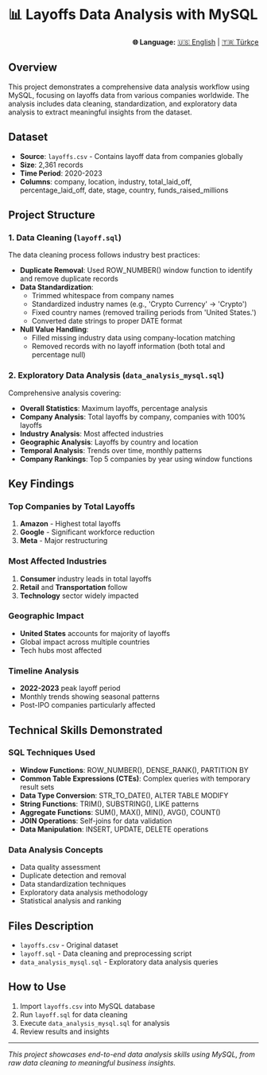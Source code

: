 # 📊 Layoffs Data Analysis with MySQL

<div align="right">
  <strong>🌐 Language:</strong> 
  <a href="README.md">🇺🇸 English</a> | 
  <a href="README.tr.md">🇹🇷 Türkçe</a>
</div>

## Overview
This project demonstrates a comprehensive data analysis workflow using MySQL, focusing on layoffs data from various companies worldwide. The analysis includes data cleaning, standardization, and exploratory data analysis to extract meaningful insights from the dataset.

## Dataset
- **Source**: `layoffs.csv` - Contains layoff data from companies globally
- **Size**: 2,361 records
- **Time Period**: 2020-2023
- **Columns**: company, location, industry, total_laid_off, percentage_laid_off, date, stage, country, funds_raised_millions

## Project Structure

### 1. Data Cleaning (`layoff.sql`)
The data cleaning process follows industry best practices:

- **Duplicate Removal**: Used ROW_NUMBER() window function to identify and remove duplicate records
- **Data Standardization**: 
  - Trimmed whitespace from company names
  - Standardized industry names (e.g., 'Crypto Currency' → 'Crypto')
  - Fixed country names (removed trailing periods from 'United States.')
  - Converted date strings to proper DATE format
- **Null Value Handling**: 
  - Filled missing industry data using company-location matching
  - Removed records with no layoff information (both total and percentage null)

### 2. Exploratory Data Analysis (`data_analysis_mysql.sql`)
Comprehensive analysis covering:

- **Overall Statistics**: Maximum layoffs, percentage analysis
- **Company Analysis**: Total layoffs by company, companies with 100% layoffs
- **Industry Analysis**: Most affected industries
- **Geographic Analysis**: Layoffs by country and location
- **Temporal Analysis**: Trends over time, monthly patterns
- **Company Rankings**: Top 5 companies by year using window functions

## Key Findings

### Top Companies by Total Layoffs
1. **Amazon** - Highest total layoffs
2. **Google** - Significant workforce reduction
3. **Meta** - Major restructuring

### Most Affected Industries
1. **Consumer** industry leads in total layoffs
2. **Retail** and **Transportation** follow
3. **Technology** sector widely impacted

### Geographic Impact
- **United States** accounts for majority of layoffs
- Global impact across multiple countries
- Tech hubs most affected

### Timeline Analysis
- **2022-2023** peak layoff period
- Monthly trends showing seasonal patterns
- Post-IPO companies particularly affected

## Technical Skills Demonstrated

### SQL Techniques Used
- **Window Functions**: ROW_NUMBER(), DENSE_RANK(), PARTITION BY
- **Common Table Expressions (CTEs)**: Complex queries with temporary result sets
- **Data Type Conversion**: STR_TO_DATE(), ALTER TABLE MODIFY
- **String Functions**: TRIM(), SUBSTRING(), LIKE patterns
- **Aggregate Functions**: SUM(), MAX(), MIN(), AVG(), COUNT()
- **JOIN Operations**: Self-joins for data validation
- **Data Manipulation**: INSERT, UPDATE, DELETE operations

### Data Analysis Concepts
- Data quality assessment
- Duplicate detection and removal
- Data standardization techniques
- Exploratory data analysis methodology
- Statistical analysis and ranking

## Files Description
- `layoffs.csv` - Original dataset
- `layoff.sql` - Data cleaning and preprocessing script
- `data_analysis_mysql.sql` - Exploratory data analysis queries

## How to Use
1. Import `layoffs.csv` into MySQL database
2. Run `layoff.sql` for data cleaning
3. Execute `data_analysis_mysql.sql` for analysis
4. Review results and insights

---
*This project showcases end-to-end data analysis skills using MySQL, from raw data cleaning to meaningful business insights.*

